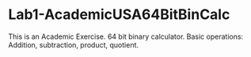 # Lab1-AcademicUSA64BitBinCalc
This is an Academic Exercise. 64 bit binary calculator. Basic operations: Addition, subtraction, product, quotient.
